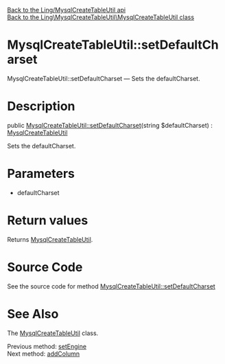 [Back to the Ling/MysqlCreateTableUtil api](https://github.com/lingtalfi/MysqlCreateTableUtil/blob/master/doc/api/Ling/MysqlCreateTableUtil.md)<br>
[Back to the Ling\MysqlCreateTableUtil\MysqlCreateTableUtil class](https://github.com/lingtalfi/MysqlCreateTableUtil/blob/master/doc/api/Ling/MysqlCreateTableUtil/MysqlCreateTableUtil.md)


MysqlCreateTableUtil::setDefaultCharset
================



MysqlCreateTableUtil::setDefaultCharset — Sets the defaultCharset.




Description
================


public [MysqlCreateTableUtil::setDefaultCharset](https://github.com/lingtalfi/MysqlCreateTableUtil/blob/master/doc/api/Ling/MysqlCreateTableUtil/MysqlCreateTableUtil/setDefaultCharset.md)(string $defaultCharset) : [MysqlCreateTableUtil](https://github.com/lingtalfi/MysqlCreateTableUtil/blob/master/doc/api/Ling/MysqlCreateTableUtil/MysqlCreateTableUtil.md)




Sets the defaultCharset.




Parameters
================


- defaultCharset

    


Return values
================

Returns [MysqlCreateTableUtil](https://github.com/lingtalfi/MysqlCreateTableUtil/blob/master/doc/api/Ling/MysqlCreateTableUtil/MysqlCreateTableUtil.md).








Source Code
===========
See the source code for method [MysqlCreateTableUtil::setDefaultCharset](https://github.com/lingtalfi/MysqlCreateTableUtil/blob/master/MysqlCreateTableUtil.php#L111-L115)


See Also
================

The [MysqlCreateTableUtil](https://github.com/lingtalfi/MysqlCreateTableUtil/blob/master/doc/api/Ling/MysqlCreateTableUtil/MysqlCreateTableUtil.md) class.

Previous method: [setEngine](https://github.com/lingtalfi/MysqlCreateTableUtil/blob/master/doc/api/Ling/MysqlCreateTableUtil/MysqlCreateTableUtil/setEngine.md)<br>Next method: [addColumn](https://github.com/lingtalfi/MysqlCreateTableUtil/blob/master/doc/api/Ling/MysqlCreateTableUtil/MysqlCreateTableUtil/addColumn.md)<br>

